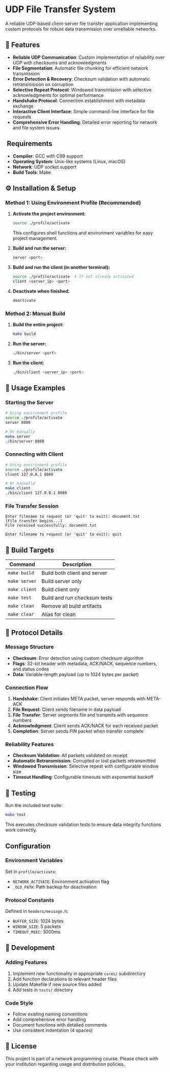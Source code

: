 # UDP File Transfer System

A reliable UDP-based client-server file transfer application implementing custom protocols for robust data transmission over unreliable networks.

## 🚀 Features

- **Reliable UDP Communication**: Custom implementation of reliability over UDP with checksums and acknowledgments
- **File Segmentation**: Automatic file chunking for efficient network transmission
- **Error Detection & Recovery**: Checksum validation with automatic retransmission on corruption
- **Selective Repeat Protocol**: Windowed transmission with selective acknowledgments for optimal performance  
- **Handshake Protocol**: Connection establishment with metadata exchange
- **Interactive Client Interface**: Simple command-line interface for file requests
- **Comprehensive Error Handling**: Detailed error reporting for network and file system issues

## ️ Requirements

- **Compiler**: GCC with C99 support
- **Operating System**: Unix-like systems (Linux, macOS)
- **Network**: UDP socket support
- **Build Tools**: Make

## ⚙️ Installation & Setup

### Method 1: Using Environment Profile (Recommended)

1. **Activate the project environment:**
   ```bash
   source ./profile/activate
   ```
   This configures shell functions and environment variables for easy project management.

2. **Build and run the server:**
   ```bash
   server <port>
   ```

3. **Build and run the client (in another terminal):**
   ```bash
   source ./profile/activate  # If not already activated
   client <server_ip> <port>
   ```

4. **Deactivate when finished:**
   ```bash
   deactivate
   ```

### Method 2: Manual Build

1. **Build the entire project:**
   ```bash
   make build
   ```

2. **Run the server:**
   ```bash
   ./bin/server <port>
   ```

3. **Run the client:**
   ```bash
   ./bin/client <server_ip> <port>
   ```

## 🎯 Usage Examples

### Starting the Server
```bash
# Using environment profile
source ./profile/activate
server 8080

# Or manually
make server
./bin/server 8080
```

### Connecting with Client
```bash
# Using environment profile  
source ./profile/activate
client 127.0.0.1 8080

# Or manually
make client
./bin/client 127.0.0.1 8080
```

### File Transfer Session
```
Enter filename to request (or 'quit' to exit): document.txt
[File transfer begins...]
File received successfully: document.txt

Enter filename to request (or 'quit' to exit): quit
```

## 🔧 Build Targets

| Command | Description |
|---------|-------------|
| `make build` | Build both client and server |
| `make server` | Build server only |
| `make client` | Build client only |
| `make test` | Build and run checksum tests |
| `make clean` | Remove all build artifacts |
| `make clear` | Alias for clean |

## 📡 Protocol Details

### Message Structure
- **Checksum**: Error detection using custom checksum algorithm
- **Flags**: 32-bit header with metadata, ACK/NACK, sequence numbers, and status codes
- **Data**: Variable-length payload (up to 1024 bytes per packet)

### Connection Flow
1. **Handshake**: Client initiates META packet, server responds with META-ACK
2. **File Request**: Client sends filename in data payload  
3. **File Transfer**: Server segments file and transmits with sequence numbers
4. **Acknowledgment**: Client sends ACK/NACK for each received packet
5. **Completion**: Server sends FIN packet when transfer complete

### Reliability Features
- **Checksum Validation**: All packets validated on receipt
- **Automatic Retransmission**: Corrupted or lost packets retransmitted  
- **Windowed Transmission**: Selective repeat with configurable window size
- **Timeout Handling**: Configurable timeouts with exponential backoff

## 🧪 Testing

Run the included test suite:
```bash
make test
```

This executes checksum validation tests to ensure data integrity functions work correctly.

##  Configuration

### Environment Variables
Set in `profile/activate`:
- `NETWORK_ACTIVATE`: Environment activation flag
- `_OLD_PATH`: Path backup for deactivation

### Protocol Constants
Defined in `headers/message.h`:
- `BUFFER_SIZE`: 1024 bytes
- `WINDOW_SIZE`: 5 packets  
- `TIMEOUT_MSEC`: 3000ms

## 🤝 Development

### Adding Features
1. Implement new functionality in appropriate `cores/` subdirectory
2. Add function declarations to relevant header files
3. Update Makefile if new source files added
4. Add tests in `tests/` directory

### Code Style
- Follow existing naming conventions
- Add comprehensive error handling
- Document functions with detailed comments
- Use consistent indentation (4 spaces)

## 📄 License

This project is part of a network programming course. Please check with your institution regarding usage and distribution policies.
